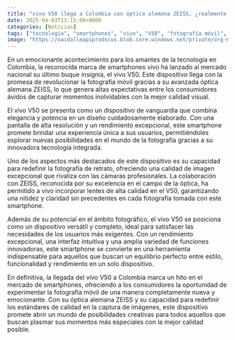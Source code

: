 ```yaml
---
title: "vivo V50 llega a Colombia con óptica alemana ZEISS, ¿realmente redefine la fotografía de retrato?"
date: 2025-04-03T13:15:08+0000
categories: [Noticias]
tags: ["tecnología", "smartphones", "vivo", "V50", "fotografía móvil", "ZEISS", "calidad visual"]
image: "https://oaidalleapiprodscus.blob.core.windows.net/private/org-HKmKxpuNw3Y88lm4EBrIPq0n/user-ZwiCXOggLL8ZNNKE2g7rXFmV/img-9AsbIKz0r5zTV4cLTHFXKiGN.png?st=2025-04-03T12%3A15%3A08Z&se=2025-04-03T14%3A15%3A08Z&sp=r&sv=2024-08-04&sr=b&rscd=inline&rsct=image/png&skoid=d505667d-d6c1-4a0a-bac7-5c84a87759f8&sktid=a48cca56-e6da-484e-a814-9c849652bcb3&skt=2025-04-02T15%3A08%3A24Z&ske=2025-04-03T15%3A08%3A24Z&sks=b&skv=2024-08-04&sig=tipJBGUz6EORtMkgQn1kRBnYERsEvlwCp%2BiVkAv8y%2Bg%3D"
---
```


En un emocionante acontecimiento para los amantes de la tecnología en Colombia, la reconocida marca de smartphones vivo ha lanzado al mercado nacional su último buque insignia, el vivo V50. Este dispositivo llega con la promesa de revolucionar la fotografía móvil gracias a su avanzada óptica alemana ZEISS, lo que genera altas expectativas entre los consumidores ávidos de capturar momentos inolvidables con la mejor calidad visual.

El vivo V50 se presenta como un dispositivo de vanguardia que combina elegancia y potencia en un diseño cuidadosamente elaborado. Con una pantalla de alta resolución y un rendimiento excepcional, este smartphone promete brindar una experiencia única a sus usuarios, permitiéndoles explorar nuevas posibilidades en el mundo de la fotografía gracias a su innovadora tecnología integrada.

Uno de los aspectos más destacados de este dispositivo es su capacidad para redefinir la fotografía de retrato, ofreciendo una calidad de imagen excepcional que rivaliza con las cámaras profesionales. La colaboración con ZEISS, reconocida por su excelencia en el campo de la óptica, ha permitido a vivo incorporar lentes de alta calidad en el V50, garantizando una nitidez y claridad sin precedentes en cada fotografía tomada con este smartphone.

Además de su potencial en el ámbito fotográfico, el vivo V50 se posiciona como un dispositivo versátil y completo, ideal para satisfacer las necesidades de los usuarios más exigentes. Con un rendimiento excepcional, una interfaz intuitiva y una amplia variedad de funciones innovadoras, este smartphone se convierte en una herramienta indispensable para aquellos que buscan un equilibrio perfecto entre estilo, funcionalidad y rendimiento en un solo dispositivo.

En definitiva, la llegada del vivo V50 a Colombia marca un hito en el mercado de smartphones, ofreciendo a los consumidores la oportunidad de experimentar la fotografía móvil de una manera completamente nueva y emocionante. Con su óptica alemana ZEISS y su capacidad para redefinir los estándares de calidad en la captura de imágenes, este dispositivo promete abrir un mundo de posibilidades creativas para todos aquellos que buscan plasmar sus momentos más especiales con la mejor calidad posible.
    